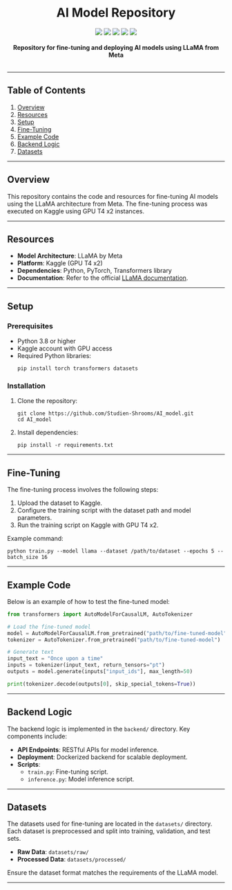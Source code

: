<div align="center">
<h1>AI Model Repository</h1>
<img src="https://img.shields.io/github/last-commit/Studien-Shrooms/AI_model">
<img src="https://img.shields.io/github/languages/top/Studien-Shrooms/AI_model">
<img src="https://img.shields.io/github/languages/count/Studien-Shrooms/AI_model">
<img src="https://img.shields.io/github/repo-size/Studien-Shrooms/AI_model">
<img src="https://img.shields.io/github/stars/Studien-Shrooms/AI_model?style=social">
<br>
<br>
<b>Repository for fine-tuning and deploying AI models using LLaMA from Meta</b>
<br>
<br>
</div>

---

## Table of Contents
1. [Overview](#overview)
2. [Resources](#resources)
3. [Setup](#setup)
4. [Fine-Tuning](#fine-tuning)
5. [Example Code](#example-code)
6. [Backend Logic](#backend-logic)
7. [Datasets](#datasets)

---

## Overview
This repository contains the code and resources for fine-tuning AI models using the LLaMA architecture from Meta. The fine-tuning process was executed on Kaggle using GPU T4 x2 instances.

---

## Resources
- **Model Architecture**: LLaMA by Meta
- **Platform**: Kaggle (GPU T4 x2)
- **Dependencies**: Python, PyTorch, Transformers library
- **Documentation**: Refer to the official [LLaMA documentation](https://github.com/facebookresearch/llama).

---

## Setup
### Prerequisites
- Python 3.8 or higher
- Kaggle account with GPU access
- Required Python libraries:
  ```
  pip install torch transformers datasets
  ```

### Installation
1. Clone the repository:
   ```
   git clone https://github.com/Studien-Shrooms/AI_model.git
   cd AI_model
   ```
2. Install dependencies:
   ```
   pip install -r requirements.txt
   ```

---

## Fine-Tuning
The fine-tuning process involves the following steps:
1. Upload the dataset to Kaggle.
2. Configure the training script with the dataset path and model parameters.
3. Run the training script on Kaggle with GPU T4 x2.

Example command:
```
python train.py --model llama --dataset /path/to/dataset --epochs 5 --batch_size 16
```

---

## Example Code
Below is an example of how to test the fine-tuned model:
```python
from transformers import AutoModelForCausalLM, AutoTokenizer

# Load the fine-tuned model
model = AutoModelForCausalLM.from_pretrained("path/to/fine-tuned-model")
tokenizer = AutoTokenizer.from_pretrained("path/to/fine-tuned-model")

# Generate text
input_text = "Once upon a time"
inputs = tokenizer(input_text, return_tensors="pt")
outputs = model.generate(inputs["input_ids"], max_length=50)

print(tokenizer.decode(outputs[0], skip_special_tokens=True))
```

---

## Backend Logic
The backend logic is implemented in the `backend/` directory. Key components include:
- **API Endpoints**: RESTful APIs for model inference.
- **Deployment**: Dockerized backend for scalable deployment.
- **Scripts**:
  - `train.py`: Fine-tuning script.
  - `inference.py`: Model inference script.

---

## Datasets
The datasets used for fine-tuning are located in the `datasets/` directory. Each dataset is preprocessed and split into training, validation, and test sets.

- **Raw Data**: `datasets/raw/`
- **Processed Data**: `datasets/processed/`

Ensure the dataset format matches the requirements of the LLaMA model.

---